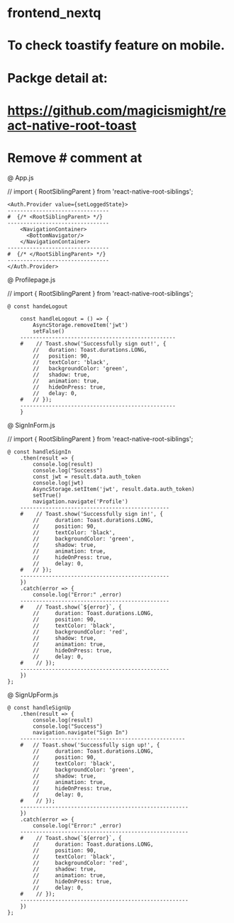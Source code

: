 # frontend_nextq

# To check toastify feature on mobile.

# Packge detail at:
# https://github.com/magicismight/react-native-root-toast

# Remove # comment at

@ App.js 

// import { RootSiblingParent } from 'react-native-root-siblings';
            
    <Auth.Provider value={setLoggedState}>
    --------------------------------
    #  {/* <RootSiblingParent> */}
    --------------------------------
        <NavigationContainer>
          <BottomNavigator/>
        </NavigationContainer>
    --------------------------------
    #  {/* </RootSiblingParent> */}
    --------------------------------
    </Auth.Provider>


@ Profilepage.js

// import { RootSiblingParent } from 'react-native-root-siblings';

    @ const handeLogout

        const handleLogout = () => {
            AsyncStorage.removeItem('jwt')
            setFalse()
        -------------------------------------------------    
        #    // Toast.show('Successfully sign out!', {
            //   duration: Toast.durations.LONG,
            //   position: 90,
            //   textColor: 'black',
            //   backgroundColor: 'green',
            //   shadow: true,
            //   animation: true,
            //   hideOnPress: true,
            //   delay: 0,
        #   // });
        -------------------------------------------------
        }

@ SignInForm.js

// import { RootSiblingParent } from 'react-native-root-siblings';

    @ const handleSignIn
        .then(result => {
            console.log(result)
            console.log("Success")
            const jwt = result.data.auth_token
            console.log(jwt)
            AsyncStorage.setItem('jwt', result.data.auth_token)
            setTrue()
            navigation.navigate('Profile')
        -----------------------------------------------
        #    // Toast.show('Successfully sign in!', {
            //     duration: Toast.durations.LONG,
            //     position: 90,
            //     textColor: 'black',
            //     backgroundColor: 'green',
            //     shadow: true,
            //     animation: true,
            //     hideOnPress: true,
            //     delay: 0,
        #   // });
        -----------------------------------------------
        })
        .catch(error => {
            console.log("Error:" ,error)
        -----------------------------------------------
        #    // Toast.show(`${error}`, {
            //     duration: Toast.durations.LONG,
            //     position: 90,
            //     textColor: 'black',
            //     backgroundColor: 'red',
            //     shadow: true,
            //     animation: true,
            //     hideOnPress: true,
            //     delay: 0,
        #    // });
        -----------------------------------------------
        })
    };

@ SignUpForm.js

    @ const handleSignUp
        .then(result => {
            console.log(result)
            console.log("Success")
            navigation.navigate("Sign In")
        ----------------------------------------------------
        #   // Toast.show('Successfully sign up!', {
            //     duration: Toast.durations.LONG,
            //     position: 90,
            //     textColor: 'black',
            //     backgroundColor: 'green',
            //     shadow: true,
            //     animation: true,
            //     hideOnPress: true,
            //     delay: 0,
        #    // });
        -----------------------------------------------------
        })
        .catch(error => {
            console.log("Error:" ,error)
        -----------------------------------------------------
        #    // Toast.show(`${error}`, {
            //     duration: Toast.durations.LONG,
            //     position: 90,
            //     textColor: 'black',
            //     backgroundColor: 'red',
            //     shadow: true,
            //     animation: true,
            //     hideOnPress: true,
            //     delay: 0,
        #    // });
        -----------------------------------------------------
        })
    };
